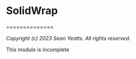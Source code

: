 # SolidWrap
==============

*Copyright (c) 2023 Sean Yeatts. All rights reserved.*

This module is incomplete
